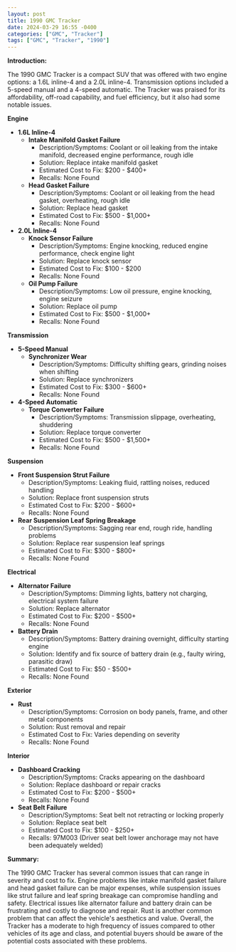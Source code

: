 ```yaml
---
layout: post
title: 1990 GMC Tracker
date: 2024-03-29 16:55 -0400
categories: ["GMC", "Tracker"]
tags: ["GMC", "Tracker", "1990"]
---
```

**Introduction:**

The 1990 GMC Tracker is a compact SUV that was offered with two engine options: a 1.6L inline-4 and a 2.0L inline-4. Transmission options included a 5-speed manual and a 4-speed automatic. The Tracker was praised for its affordability, off-road capability, and fuel efficiency, but it also had some notable issues.

**Engine**

* **1.6L Inline-4**
    * **Intake Manifold Gasket Failure**
        * Description/Symptoms: Coolant or oil leaking from the intake manifold, decreased engine performance, rough idle
        * Solution: Replace intake manifold gasket
        * Estimated Cost to Fix: $200 - $400+
        * Recalls: None Found
    * **Head Gasket Failure**
        * Description/Symptoms: Coolant or oil leaking from the head gasket, overheating, rough idle
        * Solution: Replace head gasket
        * Estimated Cost to Fix: $500 - $1,000+
        * Recalls: None Found
* **2.0L Inline-4**
    * **Knock Sensor Failure**
        * Description/Symptoms: Engine knocking, reduced engine performance, check engine light
        * Solution: Replace knock sensor
        * Estimated Cost to Fix: $100 - $200
        * Recalls: None Found
    * **Oil Pump Failure**
        * Description/Symptoms: Low oil pressure, engine knocking, engine seizure
        * Solution: Replace oil pump
        * Estimated Cost to Fix: $500 - $1,000+
        * Recalls: None Found

**Transmission**

* **5-Speed Manual**
    * **Synchronizer Wear**
        * Description/Symptoms: Difficulty shifting gears, grinding noises when shifting
        * Solution: Replace synchronizers
        * Estimated Cost to Fix: $300 - $600+
        * Recalls: None Found
* **4-Speed Automatic**
    * **Torque Converter Failure**
        * Description/Symptoms: Transmission slippage, overheating, shuddering
        * Solution: Replace torque converter
        * Estimated Cost to Fix: $500 - $1,500+
        * Recalls: None Found

**Suspension**

* **Front Suspension Strut Failure**
    * Description/Symptoms: Leaking fluid, rattling noises, reduced handling
    * Solution: Replace front suspension struts
    * Estimated Cost to Fix: $200 - $600+
    * Recalls: None Found
* **Rear Suspension Leaf Spring Breakage**
    * Description/Symptoms: Sagging rear end, rough ride, handling problems
    * Solution: Replace rear suspension leaf springs
    * Estimated Cost to Fix: $300 - $800+
    * Recalls: None Found

**Electrical**

* **Alternator Failure**
    * Description/Symptoms: Dimming lights, battery not charging, electrical system failure
    * Solution: Replace alternator
    * Estimated Cost to Fix: $200 - $500+
    * Recalls: None Found
* **Battery Drain**
    * Description/Symptoms: Battery draining overnight, difficulty starting engine
    * Solution: Identify and fix source of battery drain (e.g., faulty wiring, parasitic draw)
    * Estimated Cost to Fix: $50 - $500+
    * Recalls: None Found

**Exterior**

* **Rust**
    * Description/Symptoms: Corrosion on body panels, frame, and other metal components
    * Solution: Rust removal and repair
    * Estimated Cost to Fix: Varies depending on severity
    * Recalls: None Found

**Interior**

* **Dashboard Cracking**
    * Description/Symptoms: Cracks appearing on the dashboard
    * Solution: Replace dashboard or repair cracks
    * Estimated Cost to Fix: $200 - $500+
    * Recalls: None Found
* **Seat Belt Failure**
    * Description/Symptoms: Seat belt not retracting or locking properly
    * Solution: Replace seat belt
    * Estimated Cost to Fix: $100 - $250+
    * Recalls: 97M003 (Driver seat belt lower anchorage may not have been adequately welded)

**Summary:**

The 1990 GMC Tracker has several common issues that can range in severity and cost to fix. Engine problems like intake manifold gasket failure and head gasket failure can be major expenses, while suspension issues like strut failure and leaf spring breakage can compromise handling and safety. Electrical issues like alternator failure and battery drain can be frustrating and costly to diagnose and repair. Rust is another common problem that can affect the vehicle's aesthetics and value. Overall, the Tracker has a moderate to high frequency of issues compared to other vehicles of its age and class, and potential buyers should be aware of the potential costs associated with these problems.
